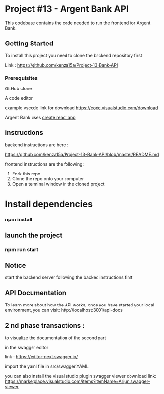 # Project #13 - Argent Bank API

This codebase contains the code needed to run the frontend for Argent Bank.

## Getting Started

To install this project you need to clone the backend repository first

Link : https://github.com/kenza15a/Project-13-Bank-API

### Prerequisites

GitHub clone

A code editor

example vscode link for download https://code.visualstudio.com/download

Argent Bank uses [create react app](https://create-react-app.dev/)

## Instructions

backend instructions are here :

https://github.com/kenza15a/Project-13-Bank-API/blob/master/README.md

frontend instructions are the following:

1. Fork this repo
2. Clone the repo onto your computer
3. Open a terminal window in the cloned project

# Install dependencies

### npm install

## launch the project

### npm run start

## Notice

start the backend server following the backed instructions first

## API Documentation

To learn more about how the API works, once you have started your local environment,
you can visit: http://localhost:3001/api-docs

## 2 nd phase transactions :

to visualize the documentation of the second part

in the swagger editor

link : https://editor-next.swagger.io/

import the yaml file in src/swagger.YAML

you can also install the visual studio plugin swagger viewer
download link: https://marketplace.visualstudio.com/items?itemName=Arjun.swagger-viewer
